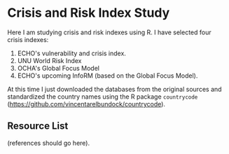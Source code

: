 Crisis and Risk Index Study
=============================

Here I am studying crisis and risk indexes using R. I have selected four crisis indexes: 

  1. ECHO's vulnerability and crisis index. 
  2. UNU World Risk Index
  3. OCHA's Global Focus Model 
  4. ECHO's upcoming InfoRM (based on the Global Focus Model). 

At this time I just downloaded the databases from the original sources and standardized the country names using the R package `countrycode` (https://github.com/vincentarelbundock/countrycode). 


Resource List  
----------------

(references should go here).
